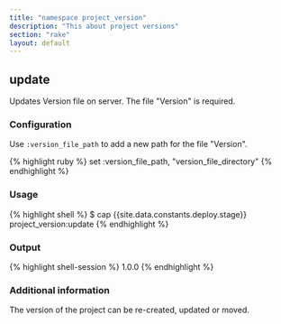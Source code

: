 ```yaml
---
title: "namespace project_version"
description: "This about project versions"
section: "rake" 
layout: default
---
```


## update

Updates Version file on server. The file "Version" is required.

### Configuration

Use `:version_file_path` to add a new path for the file "Version".

{% highlight ruby %}
set :version_file_path, "version_file_directory"
{% endhighlight %}

### Usage

{% highlight shell %}
$ cap {{site.data.constants.deploy.stage}} project_version:update
{% endhighlight %}

### Output

{% highlight shell-session %}
1.0.0
{% endhighlight %}

### Additional information

The version of the project can be re-created, updated or moved.